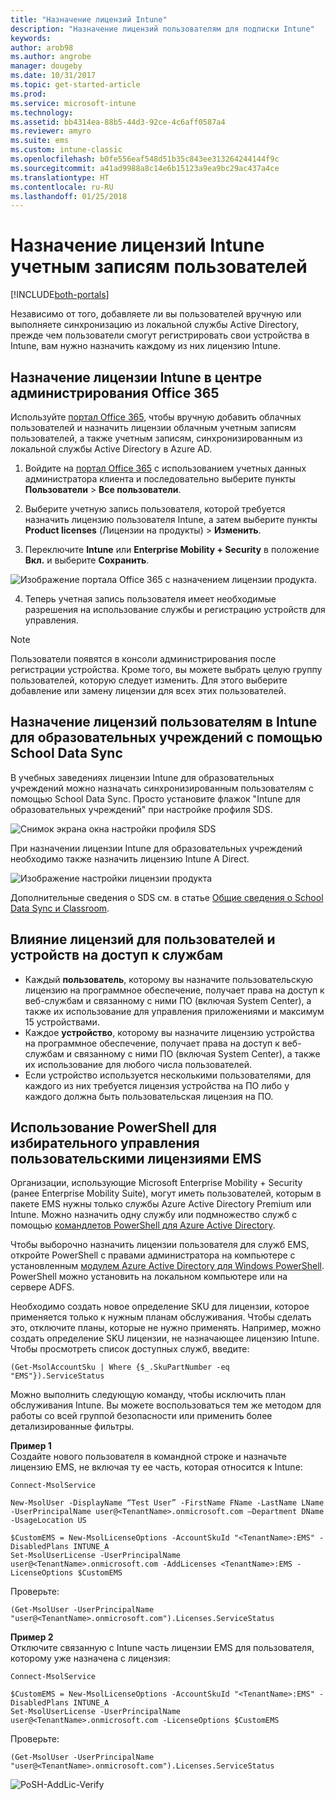 ```yaml
---
title: "Назначение лицензий Intune"
description: "Назначение лицензий пользователям для подписки Intune"
keywords: 
author: arob98
ms.author: angrobe
manager: dougeby
ms.date: 10/31/2017
ms.topic: get-started-article
ms.prod: 
ms.service: microsoft-intune
ms.technology: 
ms.assetid: bb4314ea-88b5-44d3-92ce-4c6aff0587a4
ms.reviewer: amyro
ms.suite: ems
ms.custom: intune-classic
ms.openlocfilehash: b0fe556eaf548d51b35c843ee313264244144f9c
ms.sourcegitcommit: a41ad9988a8c14e6b15123a9ea9bc29ac437a4ce
ms.translationtype: HT
ms.contentlocale: ru-RU
ms.lasthandoff: 01/25/2018
---
```

# <a name="assign-intune-licenses-to-your-user-accounts"></a>Назначение лицензий Intune учетным записям пользователей

[!INCLUDE[both-portals](./includes/note-for-both-portals.md)]

Независимо от того, добавляете ли вы пользователей вручную или выполняете синхронизацию из локальной службы Active Directory, прежде чем пользователи смогут регистрировать свои устройства в Intune, вам нужно назначить каждому из них лицензию Intune.

## <a name="assign-an-intune-license-in-the-office-365-admin-center"></a>Назначение лицензии Intune в центре администрирования Office 365

Используйте [портал Office 365](http://go.microsoft.com/fwlink/p/?LinkId=698854), чтобы вручную добавить облачных пользователей и назначить лицензии облачным учетным записям пользователей, а также учетным записям, синхронизированным из локальной службы Active Directory в Azure AD.

1.  Войдите на [портал Office 365](http://go.microsoft.com/fwlink/p/?LinkId=698854) с использованием учетных данных администратора клиента и последовательно выберите пункты **Пользователи** > **Все пользователи**.

2.  Выберите учетную запись пользователя, которой требуется назначить лицензию пользователя Intune, а затем выберите пункты **Product licenses** (Лицензии на продукты) > **Изменить**.

3.  Переключите **Intune** или **Enterprise Mobility + Security** в положение **Вкл.** и выберите **Сохранить**.

  ![Изображение портала Office 365 с назначением лицензии продукта.](./media/office-assign-license.png)

4. Теперь учетная запись пользователя имеет необходимые разрешения на использование службы и регистрацию устройств для управления.

> [!NOTE]
> Пользователи появятся в консоли администрирования после регистрации устройства. Кроме того, вы можете выбрать целую группу пользователей, которую следует изменить. Для этого выберите добавление или замену лицензии для всех этих пользователей.

## <a name="use-school-data-sync-to-assign-licenses-to-users-in-intune-for-education"></a>Назначение лицензий пользователям в Intune для образовательных учреждений с помощью School Data Sync
В учебных заведениях лицензии Intune для образовательных учреждений можно назначать синхронизированным пользователям с помощью School Data Sync. Просто установите флажок "Intune для образовательных учреждений" при настройке профиля SDS.  

![Снимок экрана окна настройки профиля SDS](./media/i4e-sds-profile-setup-setting.png)

При назначении лицензии Intune для образовательных учреждений необходимо также назначить лицензию Intune A Direct.

![Изображение настройки лицензии продукта](./media/i4e-set-licenses.png)

Дополнительные сведения о SDS см. в статье [Общие сведения о School Data Sync и Classroom](https://support.office.com/article/Overview-of-School-Data-Sync-and-Classroom-f3d1147b-4ade-4905-8518-508e729f2e91?ui=en-US&rs=en-US&ad=US).

## <a name="how-user-and-device-licenses-affect-access-to-services"></a>Влияние лицензий для пользователей и устройств на доступ к службам
* Каждый **пользователь**, которому вы назначите пользовательскую лицензию на программное обеспечение, получает права на доступ к веб-службам и связанному с ними ПО (включая System Center), а также их использование для управления приложениями и максимум 15 устройствами.
* Каждое **устройство**, которому вы назначите лицензию устройства на программное обеспечение, получает права на доступ к веб-службам и связанному с ними ПО (включая System Center), а также их использование для любого числа пользователей.
* Если устройство используется несколькими пользователями, для каждого из них требуется лицензия устройства на ПО либо у каждого должна быть пользовательская лицензия на ПО.

## <a name="use-powershell-to-selectively-manage-ems-user-licenses"></a>Использование PowerShell для избирательного управления пользовательскими лицензиями EMS
Организации, использующие Microsoft Enterprise Mobility + Security (ранее Enterprise Mobility Suite), могут иметь пользователей, которым в пакете EMS нужны только службы Azure Active Directory Premium или Intune. Можно назначить одну службу или подмножество служб с помощью [командлетов PowerShell для Azure Active Directory](https://msdn.microsoft.com/library/jj151815.aspx).

Чтобы выборочно назначить лицензии пользователя для служб EMS, откройте PowerShell с правами администратора на компьютере с установленным [модулем Azure Active Directory для Windows PowerShell](https://msdn.microsoft.com/library/jj151815.aspx#bkmk_installmodule). PowerShell можно установить на локальном компьютере или на сервере ADFS.

Необходимо создать новое определение SKU для лицензии, которое применяется только к нужным планам обслуживания. Чтобы сделать это, отключите планы, которые не нужно применять. Например, можно создать определение SKU лицензии, не назначающее лицензию Intune. Чтобы просмотреть список доступных служб, введите:

    (Get-MsolAccountSku | Where {$_.SkuPartNumber -eq "EMS"}).ServiceStatus

Можно выполнить следующую команду, чтобы исключить план обслуживания Intune. Вы можете воспользоваться тем же методом для работы со всей группой безопасности или применить более детализированные фильтры.

**Пример 1**<br>
Создайте нового пользователя в командной строке и назначьте лицензию EMS, не включая ту ее часть, которая относится к Intune:

    Connect-MsolService

    New-MsolUser -DisplayName “Test User” -FirstName FName -LastName LName -UserPrincipalName user@<TenantName>.onmicrosoft.com –Department DName -UsageLocation US

    $CustomEMS = New-MsolLicenseOptions -AccountSkuId "<TenantName>:EMS" -DisabledPlans INTUNE_A
    Set-MsolUserLicense -UserPrincipalName user@<TenantName>.onmicrosoft.com -AddLicenses <TenantName>:EMS -LicenseOptions $CustomEMS


Проверьте:

    (Get-MsolUser -UserPrincipalName "user@<TenantName>.onmicrosoft.com").Licenses.ServiceStatus

**Пример 2**<br>
Отключите связанную с Intune часть лицензии EMS для пользователя, которому уже назначена с лицензия:

    Connect-MsolService

    $CustomEMS = New-MsolLicenseOptions -AccountSkuId "<TenantName>:EMS" -DisabledPlans INTUNE_A
    Set-MsolUserLicense -UserPrincipalName user@<TenantName>.onmicrosoft.com -LicenseOptions $CustomEMS

Проверьте:

    (Get-MsolUser -UserPrincipalName "user@<TenantName>.onmicrosoft.com").Licenses.ServiceStatus

![PoSH-AddLic-Verify](./media/posh-addlic-verify.png)
